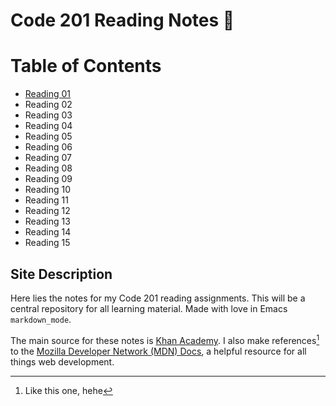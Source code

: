 # Code 201 Reading Notes 📖

# Table of Contents
- [Reading 01](./class-01.md)
- Reading 02
- Reading 03
- Reading 04
- Reading 05
- Reading 06
- Reading 07
- Reading 08
- Reading 09
- Reading 10
- Reading 11
- Reading 12
- Reading 13
- Reading 14
- Reading 15
	   
## Site Description ##

Here lies the notes for my Code 201 reading assignments. This will be a central repository for all learning material. Made with love in Emacs `markdown_mode`. 

The main source for these notes is [Khan Academy](https://www.khanacademy.org/computing/computer-programming/html-css). I also make references[^1] to the [Mozilla Developer Network (MDN) Docs](https://developer.mozilla.org/en-US/), a helpful resource for all things web development.


[^1]: Like this one, hehe
